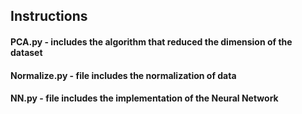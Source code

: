 ## Instructions

#### PCA.py - includes the algorithm that reduced the dimension of the dataset
#### Normalize.py - file includes the normalization of data
#### NN.py - file includes the implementation of the Neural Network
